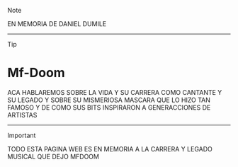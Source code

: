 
>[!NOTE]
>EN MEMORIA DE DANIEL DUMILE 

---

> [!TIP]
> # Mf-Doom
> ACA HABLAREMOS SOBRE LA VIDA Y SU CARRERA COMO CANTANTE Y SU LEGADO Y SOBRE SU MISMERIOSA MASCARA
> QUE LO HIZO TAN FAMOSO Y DE COMO SUS BITS INSPIRARON A GENERACCIONES DE ARTISTAS

---

>[!IMPORTANT]
>TODO ESTA PAGINA WEB ES EN MEMORIA A LA CARRERA Y LEGADO MUSICAL QUE DEJO MFDOOM
